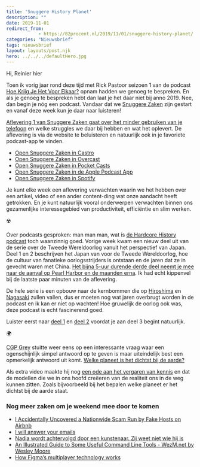 ```yaml
---
title: 'Snuggere History Planet'
description: ""
date: 2019-11-01
redirect_from: 
            - https://82procent.nl/2019/11/01/snuggere-history-planet/
categories: "Nieuwsbrief"
tags: nieuwsbrief	
layout: layouts/post.njk
hero: ../../../defaultHero.jpg
---
```

<!-- wp:paragraph -->

Hi, Reinier hier

<!-- /wp:paragraph -->

<!-- wp:paragraph -->

Toen ik vorig jaar rond deze tijd met Rick Pastoor seizoen 1 van de podcast [Hoe Krijg Je Het Voor Elkaar?](https://hoekrijgjehetvoorelkaar.nl) opnam hadden we genoeg te bespreken. En als je genoeg te bespreken hebt dan laat je het daar niet bij anno 2019. Nee, dan begin je nóg een podcast. Vandaar dat we [Snuggere Zaken](https://www.snuggerezaken.nl) zijn gestart en vanaf deze week kun je daar naar luisteren!

<!-- /wp:paragraph -->

<!-- wp:paragraph -->

[Aflevering 1 van Snuggere Zaken gaat over het minder gebruiken van je telefoon](https://www.snuggerezaken.nl/1) en welke struggles we daar bij hebben en wat het oplevert. De aflevering is via de website te beluisteren en natuurlijk ook in je favoriete podcast-app te vinden.

<!-- /wp:paragraph -->

<!-- wp:list -->

- [Open Snuggere Zaken in Castro](https://castro.fm/itunes/1484938900)
- [Open Snuggere Zaken in Overcast](https://overcast.fm/itunes1484938900/snuggere-zaken)
- [Open Snuggere Zaken in Pocket Casts](https://pca.st/itunes/1484938900)
- [Open Snuggere Zaken in de Apple Podcast App](https://podcasts.apple.com/nl/podcast/snuggere-zaken/id1484938900)
- [Open Snuggere Zaken in Spotify](https://open.spotify.com/show/5QV6ztR28tmPgedadvYomL?si=b-sSIViqQPeoLesPHJ8U_g)

<!-- /wp:list -->

<!-- wp:paragraph -->

Je kunt elke week een aflevering verwachten waarin we het hebben over een artikel, video of een ander content-ding wat onze aandacht heeft getrokken. En je kunt natuurlijk vooral onderwerpen verwachten binnen ons gezamenlijke interessegebied van productiviteit, efficiëntie en slim werken.

<!-- /wp:paragraph -->

<!-- wp:paragraph -->

☢️

<!-- /wp:paragraph -->

<!-- wp:paragraph -->

Over podcasts gesproken: man man man, wat is [de Hardcore History podcast](https://www.dancarlin.com/hardcore-history-series/) toch waanzinnig goed. Vorige week kwam een nieuw deel uit van de serie over de Tweede Wereldoorlog vanuit het perspectief van Japan. Deel 1 en 2 beschrijven het Japan van voor de Tweede Wereldoorlog, hoe de cultuur van fanatieke oorlogsstrijders is ontstaan en de jaren dat ze in gevecht waren met China. [Het bijna 5-uur durende derde deel neemt je mee naar de aanval op Pearl Harbor en de maanden erna](https://www.dancarlin.com/product/hardcore-history-64-supernova-in-the-east-iii/). Ik had echt kippenvel bij de laatste paar minuten van de aflevering.

<!-- /wp:paragraph -->

<!-- wp:paragraph -->

De hele serie is een opbouw naar de kernbommen die op [Hiroshima](https://www.youtube.com/watch?v=3wxWNAM8Cso) en [Nagasaki](https://www.youtube.com/watch?v=ncq_Wye43TM) zullen vallen, dus er moeten nog wat jaren overbrugt worden in de podcast en ik kan er niet op wachten! Hoe gruwelijk de oorlog ook was, deze podcast is echt fascinerend goed.

<!-- /wp:paragraph -->

<!-- wp:paragraph -->

Luister eerst naar [deel 1](https://www.dancarlin.com/product/hardcore-history-62-supernova-in-the-east-i/) en [deel 2](https://www.dancarlin.com/product/hardcore-history-63-supernova-in-the-east-ii/) voordat je aan deel 3 begint natuurlijk.

<!-- /wp:paragraph -->

<!-- wp:paragraph -->

🌍

<!-- /wp:paragraph -->

<!-- wp:paragraph -->

[CGP Grey](http://www.cgpgrey.com/) stuitte weer eens op een interessante vraag waar een ogenschijnlijk simpel antwoord op te geven is maar uiteindelijk best een opmerkelijk antwoord uit komt. [Welke planeet is het dichtst bij de aarde?](https://youtu.be/SumDHcnCRuU)

<!-- /wp:paragraph -->

<!-- wp:paragraph -->

Als extra video maakte hij nog [een ode aan het vergaren van kennis](https://youtu.be/LIS0IFmbZaI) en dat de modellen die we in ons hoofd creëeren van de realiteit ons in de weg kunnen zitten. Zoals bijvoorbeeld bij het bepalen welke planeet er het dichtst bij de aarde staat.

<!-- /wp:paragraph -->

<!-- wp:heading {"level":3} -->

### Nog meer zaken om je weekend mee door te komen

<!-- /wp:heading -->

<!-- wp:list -->

- [I Accidentally Uncovered a Nationwide Scam Run by Fake Hosts on Airbnb](https://www.vice.com/amp/en_us/article/43k7z3/nationwide-fake-host-scam-on-airbnb?__twitter_impression=true)
- [I will answer your emails](http://iwillansweryouremails.com/)
- [Nadia wordt achtervolgd door een kunstenaar. Zij weet niet wie hij is](https://www.volkskrant.nl/kijkverder/v/2019/nadia-wordt-achtervolgd-door-een-kunstenaar-zij-weet-niet-wie-hij-is/)
- [An Illustrated Guide to Some Useful Command Line Tools - WezM.net by Wesley Moore](https://www.wezm.net/technical/2019/10/useful-command-line-tools/)
- [How Figma’s multiplayer technology works](https://www.figma.com/blog/how-figmas-multiplayer-technology-works/)

<!-- /wp:list -->

<!-- wp:block {"ref":214} /-->
